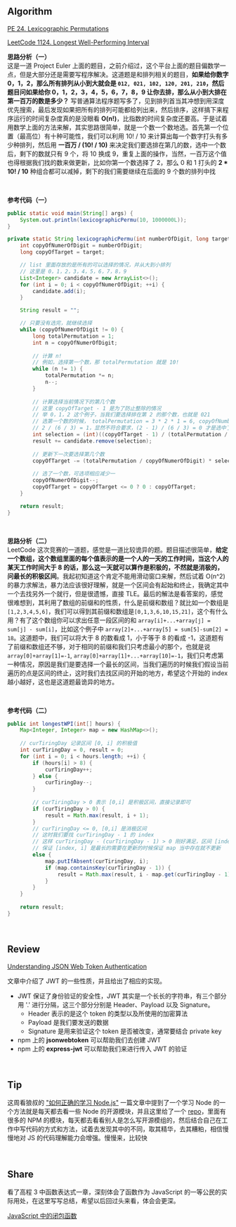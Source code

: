 ## Algorithm
[PE 24. Lexicographic Permutations](https://projecteuler.net/problem=24)

[LeetCode 1124. Longest Well-Performing Interval](https://leetcode.com/problems/longest-well-performing-interval/)

**思路分析（一）**<br>
这是一道 Project Euler 上面的题目，之前介绍过，这个平台上面的题目偏数学一点，但是大部分还是需要写程序解决。这道题是和排列相关的题目，**如果给你数字 0，1，2，那么所有排列从小到大就会是 `012, 021, 102, 120, 201, 210`，然后题目问如果给你 0，1，2，3，4，5，6，7，8，9 让你去排，那么从小到大排在第一百万的数是多少？** 写普通算法程序题写多了，见到排列首当其冲想到用深度优先搜索，最后发现如果把所有的排列可能都给列出来，然后排序，这样搞下来程序运行的时间复杂度真的是没眼看 **O(n!)**，比指数的时间复杂度还要高。于是试着用数学上面的方法来解，其实思路很简单，就是一个数一个数地选。首先第一个位置（最高位）有十种可能性，我们可以利用 10! / 10 来计算出每一个数字打头有多少种排列，然后用 **一百万 / (10! / 10)** 来决定我们要选排在第几的数，选中一个数后，剩下的数就只有 9 个，将 10 换成 9，重复上面的操作，当然，一百万这个值也得根据我们找的数来做更新，比如你第一个数选择了 2，那么 0 和 1 打头的 **2 * 10! / 10** 种组合都可以减掉，剩下的我们需要继续在后面的 9 个数的排列中找

<br>

**参考代码（一）**
```java
public static void main(String[] args) {
    System.out.println(lexicographicPermu(10, 1000000L));
}

private static String lexicographicPermu(int numberOfDigit, long target) {
    int copyOfNumerOfDigit = numberOfDigit;
    long copyOfTarget = target;

    // list 里面存放的是所有的可以选择的情况，并从大到小排列
    // 这里是 0，1，2，3，4，5，6，7，8，9
    List<Integer> candidate = new ArrayList<>();
    for (int i = 0; i < copyOfNumerOfDigit; ++i) {
        candidate.add(i);
    }

    String result = "";

    // 只要没有选完，就继续选择
    while (copyOfNumerOfDigit != 0) {
        long totalPermutation = 1;
        int n = copyOfNumerOfDigit;
        
        // 计算 n!
        // 例如，选择第一个数，那 totalPermutation 就是 10!
        while (n != 1) {
            totalPermutation *= n;
            n--;
        }
        
        // 计算选择当前情况下的第几个数
        // 这里 copyOfTarget - 1 是为了防止整除的情况
        // 举 0，1，2 这个例子，当我们要选择排在第 2 的那个数，也就是 021
        // 选第一个数的时候， totalPermutation = 3 * 2 * 1 = 6, copyOfNumberOfDigit = 3
        // 2 / (6 / 3) = 1，显然不符合要求，(2 - 1) / (6 / 3) = 0 才是选中了 0
        int selection = (int)((copyOfTarget - 1) / (totalPermutation / copyOfNumerOfDigit));
        result += candidate.remove(selection);
        
        // 更新下一次要选择第几个数
        copyOfTarget -= (totalPermutation / copyOfNumerOfDigit) * selection;
        
        // 选了一个数，可选项相应减少一
        copyOfNumerOfDigit--;
        copyOfTarget = copyOfTarget <= 0 ? 0 : copyOfTarget;
    }

    return result;
}
```

<br>

**思路分析（二）**<br>
LeetCode 这次竞赛的一道题，感觉是一道比较诡异的题。题目描述很简单，**给定一个数组，这个数组里面的每个值表示的是一个人的一天的工作时间，当这个人的某天工作时间大于 8 的话，那么这一天就可以算作是积极的，不然就是消极的，问最长的积极区间**。我起初知道这个肯定不能用滑动窗口来解，然后试着 O(n^2) 的暴力求解法，暴力法应该很好理解，就是一个区间会有起始和终止，我确定其中一个去找另外一个就行，但是很遗憾，直接 TLE。最后的解法是看答案的，感觉很难想到，其利用了数组的前缀和的性质，什么是前缀和数组？就比如一个数组是 `[1,2,3,4,5,6]`，我们可以得到其前缀和数组是`[0,1,3,6,10,15,21]`，这个有什么用？有了这个数组你可以求出任意一段区间的和 `array[i]+...+array[j] = sum[j] - sum[i]`，比如这个例子中 `array[2]+...+array[5] = sum[5]-sum[2] = 18`。这道题中，我们可以将大于 8 的数看成 1，小于等于 8 的看成 -1，这道题有了前缀和数组还不够，对于相同的前缀和我们只考虑最小的那个，也就是说 `array[0]+array[1]=-1`, `array[0]+array[1]+...+array[10]=-1`，我们只考虑第一种情况，原因是我们是要选择一个最长的区间，当我们遍历的时候我们假设当前遍历的点是区间的终止，这时我们去找区间的开始的地方，希望这个开始的 index 越小越好，这也是这道题最诡异的地方。

<br>

**参考代码（二）**
```java
public int longestWPI(int[] hours) {
    Map<Integer, Integer> map = new HashMap<>();
    
    // curTiringDay 记录区间 [0, i] 的积极值
    int curTiringDay = 0, result = 0;
    for (int i = 0; i < hours.length; ++i) {
        if (hours[i] > 8) {
            curTiringDay++;
        } else {
            curTiringDay--;
        }
        
        // curTiringDay > 0 表示 [0,i] 是积极区间，直接记录即可
        if (curTiringDay > 0) {
            result = Math.max(result, i + 1);
        } 
        // curTiringDay <= 0, [0,i] 是消极区间
        // 这时我们要找 curTiringDay - 1 的 index
        // 这样 curTiringDay - (curTiringDay - 1) > 0 刚好满足，区间 [index, i] 就是积极的
        // 保证 [index, i] 是最长的需要在更新的时候保证 map 当中存在就不更新
        else {
            map.putIfAbsent(curTiringDay, i);
            if (map.containsKey(curTiringDay - 1)) {
                result = Math.max(result, i - map.get(curTiringDay - 1));
            }
        }
    }
    
    return result;
}
```

<br>

## Review
[Understanding JSON Web Token Authentication](https://blog.bitsrc.io/understanding-json-web-token-authentication-a1febf0e15)

文章中介绍了 JWT 的一些性质，并且给出了相应的实现。
* JWT 保证了身份验证的安全性，JWT 其实是一个长长的字符串，有三个部分用 '.' 进行分隔，这三个部分分别是 Header、Payload 以及 Signature。
    * Header 表示的是这个 token 的类型以及所使用的加密算法
    * Payload 是我们要发送的数据
    * Signature 是用来验证这个 token 是否被改变，通常要结合 private key
* npm 上的 **jsonwebtoken** 可以帮助我们去创建 JWT
* npm 上的 **express-jwt** 可以帮助我们来进行传入 JWT 的验证

<br>

## Tip
这周看狼叔的 ["如何正确的学习 Node.js"](https://i5ting.github.io/How-to-learn-node-correctly/#10308) 一篇文章中提到了一个学习 Node 的一个方法就是每天都去看一些 Node 的开源模块，并且这里给了一个 [repo](https://github.com/parro-it/awesome-micro-npm-packages)，里面有很多的 NPM 的模块，每天都去看看别人是怎么写开源模组的，然后结合自己在工作中写代码的方式和方法，试着去发现其中的不同，取其精华，去其糟粕，相信慢慢地对 JS 的代码理解能力会增强。慢慢来，比较快

<br>

## Share
看了高程 3 中函数表达式一章，深刻体会了函数作为 JavaScript 的一等公民的实际用处，在这里写写总结，希望以后回过头来看，体会会更深。

[JavaScript 中的闭包函数](./JavaScript中的闭包函数)

